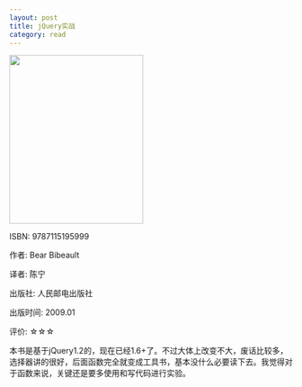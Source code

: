 ```yaml
---
layout: post
title: jQuery实战
category: read
---
```

<img class="cover" src="/images/2011/12/9787115195999-238x300.jpg" width="238" height="300" />

ISBN: 9787115195999

作者: Bear Bibeault

译者: 陈宁

出版社: 人民邮电出版社

出版时间: 2009.01

评价: ☆☆☆

本书是基于jQuery1.2的，现在已经1.6+了。不过大体上改变不大，废话比较多，选择器讲的很好，后面函数完全就变成工具书，基本没什么必要读下去。我觉得对于函数来说，关键还是要多使用和写代码进行实验。
